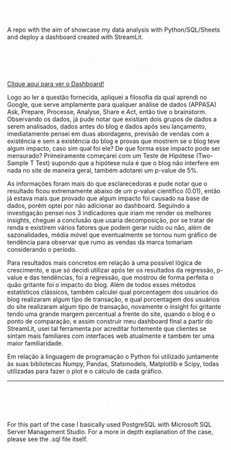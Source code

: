 <h1 style='text-align: center; color: white;'>Dashboard Racconn Monks</h1>


A repo with the aim of showcase my data analysis with Python/SQL/Sheets and deploy a dashboard created with StreamLit.

<h1 style='text-align: center; color: white;'>Test Case 1</h1>

[Clique aqui para ver o Dashboard!](https://share.streamlit.io/clessonr/raccoontestcase/main/TestCase_1/Dashboard/%F0%9F%93%9D_Dashboard.py)

Logo ao ler a questão fornecida, apliquei a filosofia da qual aprendi no Google, que serve amplamente para qualquer análise de dados (APPASA) Ask, Prepare, Processe, Analyse, Share e Act, então tive o brainstorm. 
Observando os dados, já pude notar que existiam dois grupos de dados a serem analisados, dados antes do blog e dados após seu lançamento, imediatamente pensei em duas abordagens, previsão de vendas com a existência e sem a existência do blog e provas que mostrem se o blog teve algum impacto, caso sim qual foi ele? De que forma esse impacto pode ser mensurado? Primeiramente começarei com um Teste de Hipótese (Two-Sample T Test) supondo que a hipótese nula é que o blog não interfere em nada no site de maneira geral, também adotarei um p-value de 5%. 

As informações foram mais do que esclarecedoras e pude notar que o resultado ficou extremamente abaixo de um p-value científico (0.01), então já estava mais que provado que algum impacto foi causado na base de dados, porém optei por não adicionar ao dashboard. 
Seguindo a investigação pensei nos 3  indicadores que iriam me render os melhores insights, cheguei a conclusão que usaria decomposição, por se tratar de renda e existirem vários fatores que podem gerar ruído  ou não, além de sazonalidades, média móvel que eventualmente se tornou num gráfico de tendência para observar que rumo as vendas da marca tomariam considerando o período. 

Para resultados mais concretos em relação à uma possível lógica de crescimento, e que só decidi utilizar após ter os resultados da regressão, p-value e das tendências, foi a regressão, que mostrou de forma perfeita o quão gritante foi o impacto do blog. Além de todos esses métodos estatísticos clássicos, também calculei qual porcentagem dos usuários do blog realizaram algum tipo de transação, e qual porcentagem dos usuários do site realizaram algum tipo de transação, novamente o insight foi gritante tendo uma grande margem percentual a frente do site, quando o blog é o ponto de comparação, e assim construir meu dashboard final a partir do StreamLit, usei tal ferramenta por acreditar fortemente que clientes se sintam mais familiares com interfaces web atualmente e também ter uma maior familiaridade. 

Em relação à linguagem de programação o Python foi utilizado  juntamente às suas bibliotecas Numpy, Pandas, Statsmodels, Matplotlib e Scipy, todas utilizadas para fazer o plot e o cálculo de cada gráfico.

---
<h1 style='text-align: center; color: white;'>Test Case 2</h1>
For this part of the case I basically used PostgreSQL with Microsoft SQL Server Management Studio.
For a more in depth explanation of the case, please see the .sql file itself.


